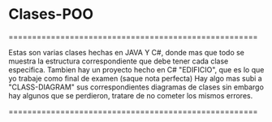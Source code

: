 # Clases-POO

=====================================================

Estas son varias clases hechas en JAVA Y C#, donde mas que todo se muestra la estructura correspondiente que debe tener cada clase especifica.
Tambien hay un proyecto hecho en C# "EDIFICIO", que es lo que yo trabaje como final de examen (saque nota perfecta)
Hay algo mas subi a "CLASS-DIAGRAM" sus correspondientes diagramas de clases sin embargo hay algunos que se perdieron, tratare de no cometer los mismos errores.

=====================================================
